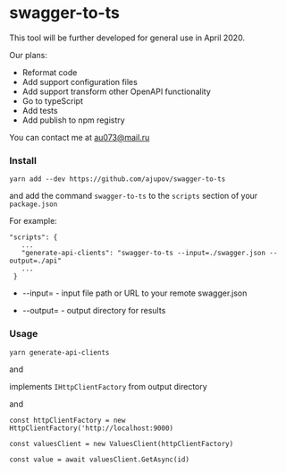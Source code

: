 # swagger-to-ts

This tool will be further developed for general use in April 2020.

Our plans:

-   Reformat code
-   Add support configuration files
-   Add support transform other OpenAPI functionality
-   Go to typeScript
-   Add tests
-   Add publish to npm registry

You can contact me at au073@mail.ru

### Install

`yarn add --dev https://github.com/ajupov/swagger-to-ts`

and add the command `swagger-to-ts` to the `scripts` section of your `package.json`

For example:

```
"scripts": {
   ...
   "generate-api-clients": "swagger-to-ts --input=./swagger.json --output=./api"
   ...
 }
```

-   --input= - input file path or URL to your remote swagger.json

-   --output= - output directory for results

### Usage

`yarn generate-api-clients`

and

implements `IHttpClientFactory` from output directory

and

```
const httpClientFactory = new HttpClientFactory('http://localhost:9000)

const valuesClient = new ValuesClient(httpClientFactory)

const value = await valuesClient.GetAsync(id)

```
